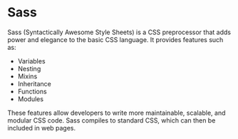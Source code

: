 # Sass

Sass (Syntactically Awesome Style Sheets) is a CSS preprocessor that adds power and elegance to the basic CSS language. It provides features such as:

- Variables
- Nesting
- Mixins
- Inheritance
- Functions
- Modules

These features allow developers to write more maintainable, scalable, and modular CSS code. Sass compiles to standard CSS, which can then be included in web pages.